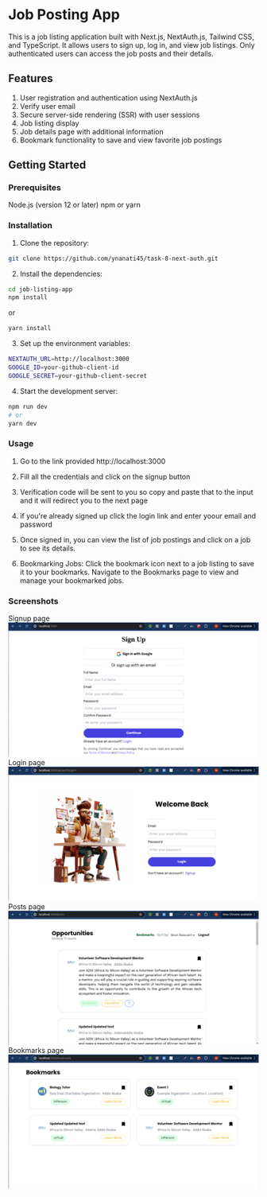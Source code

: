 # Job Posting App

This is a job listing application built with Next.js, NextAuth.js, Tailwind CSS, and TypeScript. It allows users to sign up, log in, and view job listings. Only authenticated users can access the job posts and their details.

## Features

1. User registration and authentication using NextAuth.js
2. Verify user email
3. Secure server-side rendering (SSR) with user sessions
4. Job listing display
5. Job details page with additional information
6. Bookmark functionality to save and view favorite job postings

## Getting Started

### Prerequisites

Node.js (version 12 or later)
npm or yarn

### Installation

1. Clone the repository:

```bash
git clone https://github.com/ynanati45/task-8-next-auth.git
```

2. Install the dependencies:

```bash
cd job-listing-app
npm install
```

or

```bash
yarn install
```

3. Set up the environment variables:

```bash
NEXTAUTH_URL=http://localhost:3000
GOOGLE_ID=your-github-client-id
GOOGLE_SECRET=your-github-client-secret
```

4. Start the development server:

```bash
npm run dev
# or
yarn dev
```

### Usage

1. Go to the link provided http://localhost:3000
2. Fill all the credentials and click on the signup button
3. Verification code will be sent to you so copy and paste that to the input and it will redirect you to the next page
4. if you're already signed up click the login link and enter yoour email and password

5. Once signed in, you can view the list of job postings and click on a job to see its details.
6. Bookmarking Jobs:
   Click the bookmark icon next to a job listing to save it to your bookmarks.
   Navigate to the Bookmarks page to view and manage your bookmarked jobs.

### Screenshots

Signup page
![signup ](public/image/signup.png)
Login page
![login](public/image/login.png)
Posts page
![posts](public/image/posts.png)
Bookmarks page
![bookmarks](public/image/bookmarks.png)
